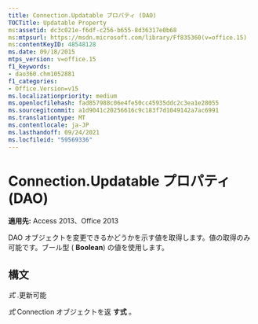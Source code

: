 ```yaml
---
title: Connection.Updatable プロパティ (DAO)
TOCTitle: Updatable Property
ms:assetid: dc3c021e-f6df-c256-b655-8d36317e0b68
ms:mtpsurl: https://msdn.microsoft.com/library/Ff835360(v=office.15)
ms:contentKeyID: 48548128
ms.date: 09/18/2015
mtps_version: v=office.15
f1_keywords:
- dao360.chm1052881
f1_categories:
- Office.Version=v15
ms.localizationpriority: medium
ms.openlocfilehash: fad857988c06e4fe50cc45935ddc2c3ea1e28055
ms.sourcegitcommit: a1d9041c20256616c9c183f7d1049142a7ac6991
ms.translationtype: MT
ms.contentlocale: ja-JP
ms.lasthandoff: 09/24/2021
ms.locfileid: "59569336"
---
```

# <a name="connectionupdatable-property-dao"></a>Connection.Updatable プロパティ (DAO)


**適用先:** Access 2013、Office 2013

DAO オブジェクトを変更できるかどうかを示す値を取得します。値の取得のみ可能です。ブール型 ( **Boolean**) の値を使用します。

## <a name="syntax"></a>構文

*式* .更新可能

*式* Connection オブジェクトを返 **す式** 。


